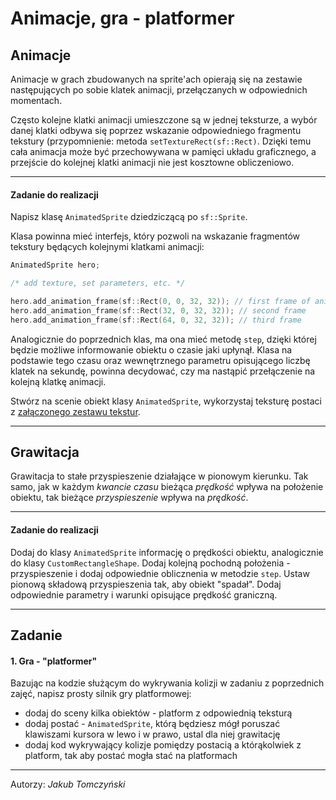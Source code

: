 Animacje, gra - platformer
=============

Animacje
-------------------------------------------
Animacje w grach zbudowanych na sprite'ach opierają się na zestawie następujących po sobie klatek animacji, przełączanych w odpowiednich momentach.

Często kolejne klatki animacji umieszczone są w jednej teksturze, a wybór danej klatki odbywa się poprzez wskazanie odpowiedniego fragmentu tekstury (przypomnienie: metoda `setTextureRect(sf::Rect)`. Dzięki temu cała animacja może być przechowywana w pamięci układu graficznego, a przejście do kolejnej klatki animacji nie jest kosztowne obliczeniowo.

---
#### Zadanie do realizacji

Napisz klasę `AnimatedSprite` dziedziczącą po `sf::Sprite`.

Klasa powinna mieć interfejs, który pozwoli na wskazanie fragmentów tekstury będących kolejnymi klatkami animacji:

```cpp
AnimatedSprite hero;

/* add texture, set parameters, etc. */

hero.add_animation_frame(sf::Rect(0, 0, 32, 32)); // first frame of animation
hero.add_animation_frame(sf::Rect(32, 0, 32, 32)); // second frame
hero.add_animation_frame(sf::Rect(64, 0, 32, 32)); // third frame
```

 Analogicznie do poprzednich klas, ma ona mieć metodę `step`, dzięki której będzie możliwe informowanie obiektu o czasie jaki upłynął. Klasa na podstawie tego czasu oraz wewnętrznego parametru opisującego liczbę klatek na sekundę, powinna decydować, czy ma nastąpić przełączenie na kolejną klatkę animacji.
 
 Stwórz na scenie obiekt klasy `AnimatedSprite`, wykorzystaj teksturę postaci z [załączonego zestawu tekstur](../resources/sprites.zip).

---

Grawitacja
-------------------------------------------

Grawitacja to stałe przyspieszenie działające w pionowym kierunku. Tak samo, jak w każdym *kwancie czasu* bieżąca *prędkość* wpływa na położenie obiektu, tak bieżące *przyspieszenie* wpływa na *prędkość*.

---
#### Zadanie do realizacji

Dodaj do klasy `AnimatedSprite` informację o prędkości obiektu, analogicznie do klasy `CustomRectangleShape`.
Dodaj kolejną pochodną położenia - przyspieszenie i dodaj odpowiednie oblicznenia w metodzie `step`. Ustaw pionową składową przyspieszenia tak, aby obiekt "spadał". Dodaj odpowiednie parametry i warunki opisujące prędkość graniczną.

---

Zadanie
-----------
#### 1. Gra - "platformer"

Bazując na kodzie służącym do wykrywania kolizji w zadaniu z poprzednich zajęć, napisz prosty silnik gry platformowej:

* dodaj do sceny kilka obiektów - platform z odpowiednią teksturą
* dodaj postać - `AnimatedSprite`, którą będziesz mógł poruszać klawiszami kursora w lewo i w prawo, ustal dla niej grawitację
* dodaj kod wykrywający kolizje pomiędzy postacią a którąkolwiek z platform, tak aby postać mogła stać na platformach

***
Autorzy: *Jakub Tomczyński*
